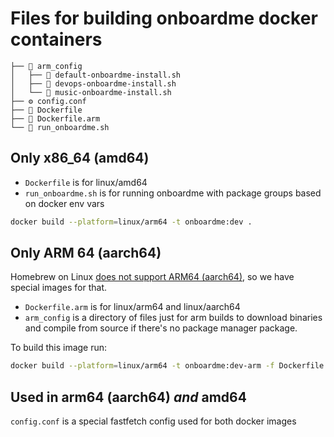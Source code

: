 # Files for building onboardme docker containers

```
├──  arm_config
│   ├──  default-onboardme-install.sh
│   ├──  devops-onboardme-install.sh
│   └──  music-onboardme-install.sh
├── ⚙️ config.conf
├── 🐳 Dockerfile
├── 🐳 Dockerfile.arm
└──  run_onboardme.sh
```

## Only x86_64 (amd64)
- `Dockerfile` is for linux/amd64
- `run_onboardme.sh` is for running onboardme with package groups based on docker env vars

```bash
docker build --platform=linux/arm64 -t onboardme:dev .
```

## Only ARM 64 (aarch64)
Homebrew on Linux [does not support ARM64 (aarch64)](https://docs.brew.sh/Homebrew-on-Linux#arm-unsupported), so we have special images for that.
- `Dockerfile.arm` is for linux/arm64 and linux/aarch64
- `arm_config` is a directory of files just for arm builds to download binaries and compile from source if there's no package manager package.

To build this image run:

```bash
docker build --platform=linux/arm64 -t onboardme:dev-arm -f Dockerfile.arm .
```

## Used in arm64 (aarch64) _and_ amd64
`config.conf` is a special fastfetch config used for both docker images
